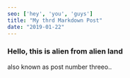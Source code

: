 ```yaml
---
seo: ['hey', 'you', 'guys']
title: "My thrd Markdown Post"
date: "2019-01-22"
---
```


### Hello, this is alien from alien land

also known as post number threeo..
